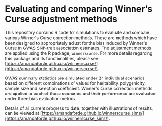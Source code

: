 # Evaluating and comparing Winner's Curse adjustment methods 

This repository contains R code for simulations to evaluate and compare various Winner's Curse correction methods. These are methods which have been designed to appropriately adjust for the bias induced by Winner's Curse in GWAS SNP-trait association estimates. The adjustment methods are applied using the R package, `winnerscurse`. For more details regarding this package and its functionalities, please see [https://amandaforde.github.io/winnerscurse/](https://amandaforde.github.io/winnerscurse/). 

GWAS summary statistics are simulated under 24 individual scenarios based on different combinations of values for heritability, polygenicity, sample size and selection coefficient. Winner's Curse correction methods are applied to each of these scenarios and their performance are evaluated under three bias evaluation metrics. 

Details of all current progress to date, together with illustrations of results, can be viewed at [https://amandaforde.github.io/winnerscurse_sims/](https://amandaforde.github.io/winnerscurse_sims/).
